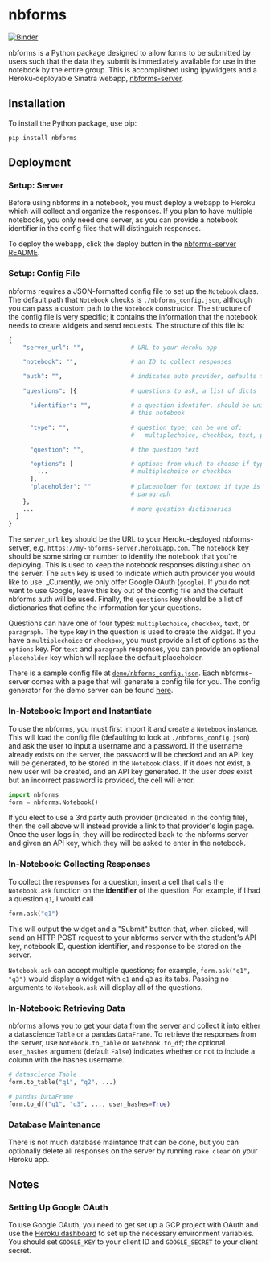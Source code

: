 # nbforms

[![Binder](https://mybinder.org/badge_logo.svg)](https://mybinder.org/v2/gh/chrispyles/nbforms/master?filepath=demo%2Fdemo.ipynb)

nbforms is a Python package designed to allow forms to be submitted by users such that the data they submit is immediately available for use in the notebook by the entire group. This is accomplished using ipywidgets and a Heroku-deployable Sinatra webapp, [nbforms-server](https://github.com/chrispyles/nbforms-server).

## Installation

To install the Python package, use pip:

```
pip install nbforms
```

## Deployment

### Setup: Server

Before using nbforms in a notebook, you must deploy a webapp to Heroku which will collect and organize the responses. If you plan to have multiple notebooks, you only need one server, as you can provide a notebook identifier in the config files that will distinguish responses.

To deploy the webapp, click the deploy button in the [nbforms-server README](https://github.com/chrispyles/nbforms-server).

### Setup: Config File

nbforms requires a JSON-formatted config file to set up the `Notebook` class. The default path that `Notebook` checks is `./nbforms_config.json`, although you can pass a custom path to the `Notebook` constructor. The structure of the config file is very specific; it contains the information that the notebook needs to create widgets and send requests. The structure of this file is:

```python
{
    "server_url": "",             # URL to your Heroku app

    "notebook": "",               # an ID to collect responses

    "auth": "",                   # indicates auth provider, defaults to nbforms

    "questions": [{               # questions to ask, a list of dicts

      "identifier": "",           # a question identifer, should be unique within
                                  # this notebook

      "type": "",                 # question type; can be one of:
                                  #   multiplechoice, checkbox, text, paragraph

      "question": "",             # the question text

      "options": [                # options from which to choose if type is 
        ...                       # multiplechoice or checkbox
      ],
      "placeholder": ""           # placeholder for textbox if type is text or
                                  # paragraph
    }, 
    ...                           # more question dictionaries
  ]
}
```

The `server_url` key should be the URL to your Heroku-deployed nbforms-server, e.g. `https://my-nbforms-server.herokuapp.com`. The `notebook` key should be some string or number to identify the notebook that you're deploying. This is used to keep the notebook responses distinguished on the server. The `auth` key is used to indicate which auth provider you would like to use. _Currently, we only offer Google OAuth (`google`). If you do not want to use Google, leave this key out of the config file and the default nbforms auth will be used. Finally, the `questions` key should be a list of dictionaries that define the information for your questions.

Questions can have one of four types: `multiplechoice`, `checkbox`, `text`, or `paragraph`. The `type` key in the question is used to create the widget. If you have a `multiplechoice` or `checkbox`, you must provide a list of options as the `options` key. For `text` and `paragraph` responses, you can provide an optional `placeholder` key which will replace the default placeholder.

There is a sample config file at [`demo/nbforms_config.json`](demo/nbforms_config.json). Each nbforms-server comes with a page that will generate a config file for you. The config generator for the demo server can be found [here](https://nbforms-demo-server.herokuapp.com/config_generator.html).

### In-Notebook: Import and Instantiate

To use the nbforms, you must first import it and create a `Notebook` instance. This will load the config file (defaulting to look at `./nbforms_config.json`) and ask the user to input a username and a password. If the username already exists on the server, the password will be checked and an API key will be generated, to be stored in the `Notebook` class. If it does not exist, a new user will be created, and an API key generated. If the user _does_ exist but an incorrect password is provided, the cell will error.

```python
import nbforms
form = nbforms.Notebook()
```

If you elect to use a 3rd party auth provider (indicated in the config file), then the cell above will instead provide a link to that provider's login page. Once the user logs in, they will be redirected back to the nbforms server and given an API key, which they will be asked to enter in the notebook.

### In-Notebook: Collecting Responses

To collect the responses for a question, insert a cell that calls the `Notebook.ask` function on the **identifier** of the question. For example, if I had a question `q1`, I would call

```python
form.ask("q1")
```

This will output the widget and a "Submit" button that, when clicked, will send an HTTP POST request to your nbforms server with the student's API key, notebook ID, question identifier, and response to be stored on the server.

`Notebook.ask` can accept multiple questions; for example, `form.ask("q1", "q3")` would display a widget with `q1` and `q3` as its tabs. Passing no arguments to `Notebook.ask` will display all of the questions.

### In-Notebook: Retrieving Data

nbforms allows you to get your data from the server and collect it into either a datascience `Table` or a pandas `DataFrame`. To retrieve the responses from the server, use `Notebook.to_table` or `Notebook.to_df`; the optional `user_hashes` argument (default `False`) indicates whether or not to include a column with the hashes username.

```python
# datascience Table
form.to_table("q1", "q2", ...)

# pandas DataFrame
form.to_df("q1", "q3", ..., user_hashes=True)
```

### Database Maintenance

There is not much database maintance that can be done, but you can optionally delete all responses on the server by running `rake clear` on your Heroku app.

## Notes

### Setting Up Google OAuth

To use Google OAuth, you need to get set up a GCP project with OAuth and use the [Heroku dashboard](https://devcenter.heroku.com/articles/config-vars#using-the-heroku-dashboard) to set up the necessary environment variables. You should set `GOOGLE_KEY` to your client ID and `GOOGLE_SECRET` to your client secret.
